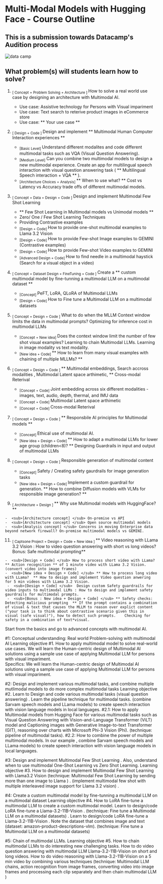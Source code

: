 # Multi-Modal Models with Hugging Face  - Course Outline

##  This is a submission towards Datacamp's Audition process
![data camp](https://assets.bitdegree.org/online-learning-platforms/storage/media/datacamp-workspace-review-logo-big.o.png)


## What problem(s) will students learn how to solve?

1. <sub>[ Concept + Problem Solving + Architecture ] </sub> How to solve a real world use case by designing an architecture with Multimodal AI.

    - Use case: Assistive technology for Persons with Visual impariment  
    - Use case: Text search to reterive product images in eCommerce store 
    - Use case: ** Your use case **

2. <sub>[ Design + Code ] </sub> Design and implement ** Multimodal Human Computer Interaction experiences **

    - <sub>[Basic Level] </sub> Understand different modalites and code different multimodal tasks such as VQA (Visual Question Answering).  
    - <sub>[Medium Level] </sub> Can you combine two multimodal models to design a new multimodal experience. Create an app for multilingual speech interaction with visual question answering task ( ** Multilingual Speech interaction + VQA  ** ).
    - <sub>[Architecture Choices + Analysis] </sub> ** When to use what? ** Cost vs Latency vs Accuracy trade offs of different multimodal models. 

3. <sub>[ Concept + Data + Design + Code ] </sub> Design and implement Multimodal Few Shot Learning 

    -  ** Few Shot Learning in Multimodal models vs Unimodal models **  
    -  Zero/ One / Few Shot Learning Techniques
    -  Providing Contrastive examples
    -  <sub>[Design + Code] </sub> How to provide one-shot multimodal examples to Llama 3.2 Vision
    -  <sub>[Design + Code] </sub> How to provide Few-shot Image examples to GEMINI  (Contrastive examples)
    -  <sub>[Design + Code] </sub> How to provide Few-shot Video examples to GEMINI
    -  <sub>[Advanced Design + Code] </sub> How to find needle in a multimodal haystick  (Search for a visual object in a video)
     
  
4.  <sub>[ Concept + Dataset Design + FineTuning + Code ] </sub> Create a ** custom multimodal model by fine-tunning a multimodal LLM on a multimodal dataset **

    -  <sub>[Concept] </sub> PeFT, LoRA, QLoRA of Multimodal LLMs 
    -  <sub>[Design + Code] </sub> How to Fine tune a Multimodal LLM on a multimodal datasets


5.  <sub>[ Concept + Design + Code ] </sub> What to do when the MLLM Context window limits the data in multimodal prompts? Optimizing for inference cost in multimodal LLMs  

    -  <sub>[Concept + New idea] </sub>  Does the context window limit the number of few shot visual examples?  Learning to chain Multimodal LLMs.  Learning in image modality vs text modality. 
    -  <sub>[New idea + Code] </sub> ** How to learn from many visual examples with chaining of multiple MLLMs? **


6.  <sub>[ Concept + Design + Code ] </sub> ** Multimodal embeddings, Search accross modalities , Multimodal Latent space arthimetic, **  Cross-modal Reterival 

    -  <sub>[Concept + Code] </sub>  Joint embedding across six different modalities - images, text, audio, depth, thermal, and IMU data
    -  <sub>[Concept + Code] </sub>  Multimodal Latent space arthimetic
    -  <sub>[Concept + Code] </sub>  Cross-modal Reterival 

7.  <sub>[ Concept + Design + Code ] </sub> ** Responsbile AI principles for Multimodal models **   

    -  <sub>[Concept] </sub>  Ethical use of multimodal AI.    
    -  <sub>[New idea + Design + Code] </sub>  ** How to adapt a multimodal LLMs for lower age group (children<8)?  **  Designing Guardrails in input and output of multimodal LLMs

8.  <sub>[ Concept + Design + Code  ] </sub> Responsible generation of multimodal content    

    -  <sub>[Concept] </sub>  Safety / Creating safety gaurdrails for image generation tasks 
    -  <sub>[New idea + Design + Code] </sub>  Implement a custom guardrail for generation. ** How to combine Diffusion models with VLMs for responsible image generation? **     


10.  <sub>[ Architecture + Design ] </sub> ** Why use Multimodal models with HuggingFace? ** 

    -  <sub>[Architecture concept] </sub> On-premise vs API
    -  <sub>[Architecture concept] </sub> Open source multimodal models 
    -  <sub>[Analysis concept] </sub> Concerns in moving Enterprise data beyond network firewall? On-premise multimodal models vs GEMINI.     

11.  <sub>[ Captsone Project + Design + Code + New idea ] </sub> ** Video reasoning with LLama 3.2 Vision : How to video question answering with short vs long videos? Bonus: Safe multimodal prompting**

    -  <sub>[Design + Code] </sub> How to process short video with LLama? ** Action recognition ** of 1 minute video with LLama 3.2 Vision.  (convert video into image frames)   
    -  <sub>[New idea + Design + Code] </sub> ** How to process long video with LLama?  ** How to design and implement Video question anwering for 5 min videos with LLama 3.2 Vision. 
     -  <sub>[Design + Code] </sub>  Design custom Safety guardrails for video inputs to multimodal LLMs : How to design and implement safety gaurdrails for multimodal prompts. 
     -  <sub>[Bonus : New idea + Design + Code] </sub> ** Safety checks: Detecting malicious prompting  ** If the prompt contains a combination of visual & text that causes the MLLM to reason over explict content ("your task is to think about contrastive scenario given this in visual (safe visual)"), how to detect such prompts.    Checking for safety in a combination of text*visual.



Start from the basics and go to advanced concepts with multimodal AI.  

#1:  Conceptual understanding: Real world Problem-solving with multimodal AI
Learning objective #1.  How to apply multimodal model to solve real-world use cases. We will learn the Human-centric design of Multimodal AI solutions using a sample use case of applying  Multimodal LLM for persons with  visual impariment.    
Specifics: We will learn the Human-centric design of Multimodal AI solutions using a sample use case of applying  Multimodal LLM for persons with  visual impariment.    

#2:  Design and implement various multimodal tasks, and combine multiple mutlimodal models to do more complex multimodal tasks
Learning objective #2.  Learn to Design and code various multimodal tasks (visual question answering) . Learn the pipeline technique for multimodal tasks. (combine Sarvam speech models and LLama models) to create speech interaction with vision language models in local languages. 
#2.1: How to apply Multimodal models from Hugging Face for various multimodal tasks such as Visual Question Answering with  Vision-and-Language Transformer (ViLT) model and Captioning images with Generative Image-to-text Transformer (GIT), reasoning over charts with Microsoft Phi-3 Vision (Phi).  (technique:  pipeline of multimodal tasks). 
#2.2: How to combine the power of multiple multimodal models.  In our example , combine Sarvam speech models and LLama models) to create speech interaction with vision language models in local languages. 

#3:  Design and implement Multimodal Few Shot Learning . Also, understand when to use multimodal One-Shot Learning vs Zero Shot Learning. 
Learning objective #3.  How to design and implement Multimodal Few Shot Learning with  Llama3.2 Vision (technique: Multimodal Few Shot Learning by sending more than one image to Llama )  . (implement multimodal few shot with multiple interleaved image support for Llama 3.2 vision) .    

#4:   Create a custom multimodal model by fine-tunning a multimodal LLM on a multimodal dataset
Learning objective #4.   How to LoRA fine-tune a multimodal LLM to create a custom multimodal model. Learn to design/code LoRA fine-tune a Llama-3.2-11B-Vision .  (technique: Fine tune a Multimodal LLM on a multimodal datasets) . 
Learn to design/code LoRA fine-tune a Llama-3.2-11B-Vision . Note the dataset that combines image and text (dataset: amazon-product-descriptions-vlm).  (technique: Fine tune a Multimodal LLM on a multimodal datasets)


#5:  Chain of multimodal LLMs. 
Learning objective #5. How to chain multimodal LLMs to do interesting new challenging tasks.    How to do video question answering with multimodal LLM Llama-3.2-11B-Vision on short and long videos.   How to do video reasoning with Llama-3.2-11B-Vision on a 5 min video by combining various techniques (technique: Multimodal LLM chains,  action recognition from image frames, converting video into image frames and processing each clip separately and then chain multimodal LLM ) 

